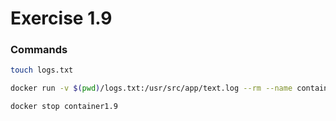 # Exercise 1.9

### Commands

```bash
touch logs.txt

docker run -v $(pwd)/logs.txt:/usr/src/app/text.log --rm --name container1.9 -d devopsdockeruh/simple-web-service 

docker stop container1.9
```